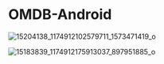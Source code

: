 # OMDB-Android

![15204138_1174912102579711_1573471419_o](https://cloud.githubusercontent.com/assets/17653809/21374411/a3d66540-c6f4-11e6-8b33-fbbfc4fe6569.png)

![15183839_1174912175913037_897951885_o](https://cloud.githubusercontent.com/assets/17653809/21374467/f6bad75a-c6f4-11e6-819d-289b2ef1a818.png)

